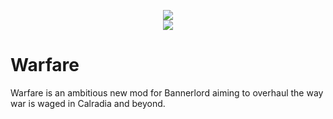 <p align="center">
	<img src="https://tokei.rs/b1/github/WarfareTeam/Bannerlord.Warfare"/>
	</br>
 	<a href="https://www.nexusmods.com/mountandblade2bannerlord/mods/832" alt="NexusMods Bannerlord.Diplomacy">
	<img src="https://img.shields.io/badge/NexusMods-Bannerlord.Diplomacy-yellow.svg" /></a>
</p>

# Warfare

Warfare is an ambitious new mod for Bannerlord aiming to overhaul the way war is waged in Calradia and beyond.
